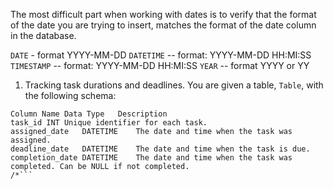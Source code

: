 
The most difficult part when working with dates is to verify that the format of the date you are trying to insert, matches the format of the date column in the database. 

`DATE` - format YYYY-MM-DD
`DATETIME` -- format: YYYY-MM-DD HH:MI:SS
`TIMESTAMP` -- format: YYYY-MM-DD HH:MI:SS
`YEAR` -- format YYYY or YY


1. Tracking task durations and deadlines. You are given a table, `Table`, with the following schema:

```sql/*
Column Name	Data Type	Description
task_id	INT	Unique identifier for each task.
assigned_date	DATETIME	The date and time when the task was assigned.
deadline_date	DATETIME	The date and time when the task is due.
completion_date	DATETIME	The date and time when the task was completed. Can be NULL if not completed.
/*```
